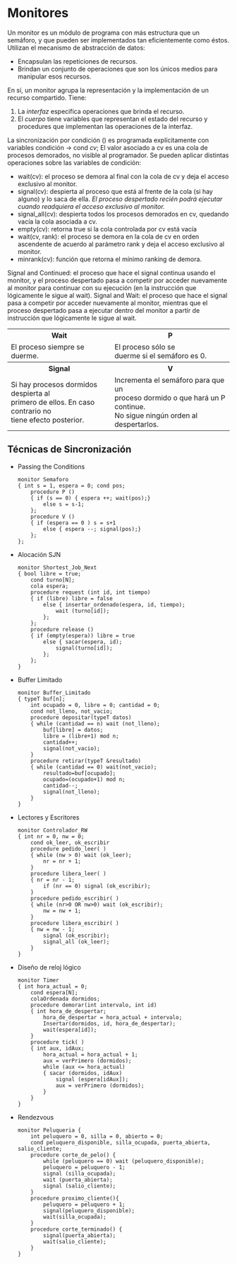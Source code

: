 # Monitores

Un monitor es un módulo de programa con más estructura que un semáforo, y que pueden ser implementados tan eficientemente como éstos.
Utilizan el mecanismo de abstracción de datos:
- Encapsulan las repeticiones de recursos.
- Brindan un conjunto de operaciones que son los únicos medios para manipular esos recursos.

En sí, un monitor agrupa la representación y la implementación de un recurso compartido. Tiene:
1. La *interfaz* especifica operaciones que brinda el recurso.
2. El *cuerpo* tiene variables que representan el estado del recurso y procedures que implementan las operaciones de la interfaz.

La sincronización por condición (<await>) es programada explícitamente con variables condición -> cond *cv*;
El valor asociado a cv es una cola de procesos demorados, no visible al programador. Se pueden aplicar distintas operaciones sobre las variables de condición:
- wait(cv): el proceso se demora al final con la cola de cv y deja el acceso exclusivo al monitor.
- signal(cv): despierta al proceso que está al frente de la cola (si hay alguno) y lo saca de ella. _El proceso despertado recién podrá ejecutar cuando readquiera el acceso exclusivo al monitor._
- signal_all(cv): despierta todos los procesos demorados en cv, quedando vacía la cola asociada a cv.
- empty(cv): retorna true si la cola controlada por cv está vacía
- wait(cv, rank): el proceso se demora en la cola de cv en orden ascendente de acuerdo al parámetro rank y deja el acceso exclusivo al monitor.
- minrank(cv): función que retorna el mínimo ranking de demora.

Signal and Continued: el proceso que hace el signal continua usando el monitor, y el proceso despertado pasa a competir por acceder nuevamente al monitor para continuar con su ejecución (en la instrucción que lógicamente le sigue al wait).
Signal and Wait: el proceso que hace el signal pasa a competir por acceder nuevamente al monitor, mientras que el proceso despertado pasa a ejecutar dentro del monitor a partir de instrucción que lógicamente le sigue al wait.

<table width="300">
    <th>Wait</th>
    <th>P</th>
    <tr>
        <td> El proceso siempre se<br> duerme. </td>
        <td> El proceso sólo se<br>duerme si el semáforo es 0. </td>
    </tr>
    <th>Signal</th>
    <th>V</th>
    <tr>
        <td> Si hay procesos dormidos despierta al<br> primero de ellos. En caso contrario no<br> tiene efecto posterior. </td>
        <td> Incrementa el semáforo para que un<br> proceso dormido o que hará un P continue.<br> No sigue ningún orden al<br> despertarlos. </td>
    </tr>
</table>

## Técnicas de Sincronización

- Passing the Conditions
    ````
    monitor Semaforo
    { int s = 1, espera = 0; cond pos;
        procedure P ()
        { if (s == 0) { espera ++; wait(pos);}
            else s = s-1;
        };
        procedure V ()
        { if (espera == 0 ) s = s+1
            else { espera --; signal(pos);}
        };
    };
    ````

- Alocación SJN
    ````
    monitor Shortest_Job_Next
    { bool libre = true;
        cond turno[N];
        cola espera;
        procedure request (int id, int tiempo)
        { if (libre) libre = false
            else { insertar_ordenado(espera, id, tiempo);
                wait (turno[id]);
            };
        };
        procedure release ()
        { if (empty(espera)) libre = true
            else { sacar(espera, id);
                signal(turno[id]);
            };
        };
    }
    ````

- Buffer Limitado
    ````
    monitor Buffer_Limitado
    { typeT buf[n];
        int ocupado = 0, libre = 0; cantidad = 0;
        cond not_lleno, not_vacio;
        procedure depositar(typeT datos)
        { while (cantidad == n) wait (not_lleno);
            buf[libre] = datos;
            libre = (libre+1) mod n;
            cantidad++;
            signal(not_vacio);
        }
        procedure retirar(typeT &resultado)
        { while (cantidad == 0) wait(not_vacio);
            resultado=buf[ocupado];
            ocupado=(ocupado+1) mod n;
            cantidad--;
            signal(not_lleno);
        }
    }
    ````

- Lectores y Escritores
    ````
    monitor Controlador_RW
    { int nr = 0, nw = 0;
        cond ok_leer, ok_escribir
        procedure pedido_leer( )
        { while (nw > 0) wait (ok_leer);
            nr = nr + 1;
        }
        procedure libera_leer( )
        { nr = nr - 1;
            if (nr == 0) signal (ok_escribir);
        }
        procedure pedido_escribir( )
        { while (nr>0 OR nw>0) wait (ok_escribir);
            nw = nw + 1;
        }
        procedure libera_escribir( )
        { nw = nw - 1;
            signal (ok_escribir);
            signal_all (ok_leer);
        }
    }
    ````

- Diseño de reloj lógico
    ````
    monitor Timer
    { int hora_actual = 0;
        cond espera[N];
        colaOrdenada dormidos;
        procedure demorar(int intervalo, int id)
        { int hora_de_despertar;
            hora_de_despertar = hora_actual + intervalo;
            Insertar(dormidos, id, hora_de_despertar);
            wait(espera[id]);
        }
        procedure tick( )
        { int aux, idAux;
            hora_actual = hora_actual + 1;
            aux = verPrimero (dormidos);
            while (aux <= hora_actual)
            { sacar (dormidos, idAux)
                signal (espera[idAux]);
                aux = verPrimero (dormidos);
            }
        }
    }
    ````

- Rendezvous
    ````
    monitor Peluqueria {
        int peluquero = 0, silla = 0, abierto = 0;
        cond peluquero_disponible, silla_ocupada, puerta_abierta, salio_cliente;
        procedure corte_de_pelo() {
            while (peluquero == 0) wait (peluquero_disponible);
            peluquero = peluquero - 1;
            signal (silla_ocupada);
            wait (puerta_abierta);
            signal (salio_cliente);
        }
        procedure proximo_cliente(){
            peluquero = peluquero + 1;
            signal(peluquero_disponible);
            wait(silla_ocupada);
        }
        procedure corte_terminado() {
            signal(puerta_abierta);
            wait(salio_cliente);
        }
    }
    ````
